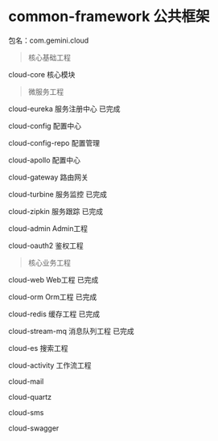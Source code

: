 # common-framework  公共框架

包名：com.gemini.cloud

> 核心基础工程

cloud-core          核心模块

> 微服务工程

cloud-eureka        服务注册中心        已完成

cloud-config        配置中心

cloud-config-repo   配置管理

cloud-apollo        配置中心

cloud-gateway       路由网关

cloud-turbine       服务监控            已完成

cloud-zipkin        服务跟踪            已完成

cloud-admin         Admin工程

cloud-oauth2        鉴权工程

> 核心业务工程

cloud-web           Web工程             已完成

cloud-orm           Orm工程             已完成

cloud-redis         缓存工程            已完成

cloud-stream-mq     消息队列工程        已完成

cloud-es            搜索工程

cloud-activity      工作流工程

cloud-mail

cloud-quartz

cloud-sms

cloud-swagger

